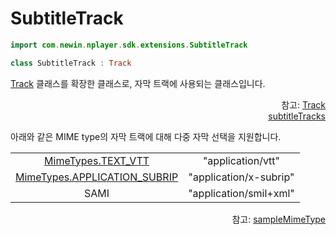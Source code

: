 # SubtitleTrack

```kotlin
import com.newin.nplayer.sdk.extensions.SubtitleTrack
```

```kotlin
class SubtitleTrack : Track
```

[Track](../track/home.md) 클래스를 확장한 클래스로, 자막 트랙에 사용되는 클래스입니다. 

<div align="right">
참고: <a href="../track/home.md">Track</a><br>
<a href="../../interface/player/home.md#subtitletracks">subtitleTracks</a>
</div>

아래와 같은 MIME type의 자막 트랙에 대해 다중 자막 선택을 지원합니다.

|||
|:--:|:--:|
|[MimeTypes.TEXT_VTT](https://developer.android.com/reference/kotlin/androidx/media3/common/MimeTypes#TEXT_VTT())|"application/vtt"|
|[MimeTypes.APPLICATION_SUBRIP](https://developer.android.com/reference/kotlin/androidx/media3/common/MimeTypes#APPLICATION_SUBRIP())|"application/x-subrip"|
|SAMI|"application/smil+xml"|

<div align="right">
참고: <a href="https://developer.android.com/reference/androidx/media3/common/Format#sampleMimeType()">sampleMimeType</a>
</div>